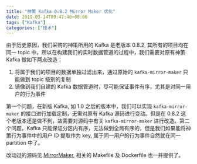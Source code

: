 ```yaml
---
title: "神策 Kafka 0.8.2 Mirror Maker 优化"
date: 2019-03-14T09:47:40+08:00
tags: ["Kafka"]
categories: ["技术"]
---
```


由于历史原因，我们采购的神策所用的 Kafka 是老版本 0.8.2, 其所有的项目均在同一 topic 中，所以在构建我们的实时数据管道的过程中，我们需要对原有神策 Kafka 做如下两点改造：

1. 将属于我们的项目的数据单独过滤出来，通过原始的 `kafka-mirror-maker` 只能做到 topic 级别的复制
2. 镜像到我们自建的 Kafka 数据管道时，尽可能保证事件有序，尤其是对同一用户的行为事件

第一个问题，在新版 Kafka, 如 1.0 之后的版本中，我们可以实现 `kafka-mirror-maker` 的接口进行加载定制，无需对原有 Kafka 源码进行变动。但是在 0.8.2 这个老版本还是做不到，故需要对源码中有关 `kafka-mirror-maker` 进行改造。第二个问题，Kafka 只能保证分区内有序，无法做到全局有序的，但是我们如果能将神策行为事件中的用户 ID 提取作为 key, 属于同一用户的行为事件自然就在同一 partition 中了。

改动过的源码见 [MirrorMaker](https://github.com/billryan/kafka-mirror-maker/commit/85b2dabc7fa2050aaaf1afea64a1e64ccd79be8e), 相关的 Makefile 及 Dockerfile 也一并提供了。